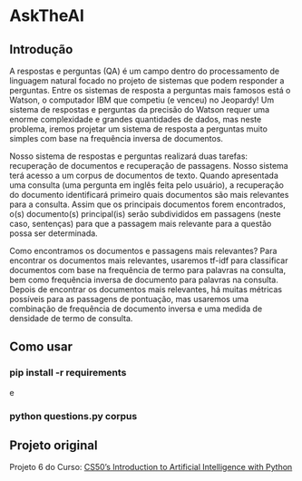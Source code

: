 # AskTheAI

## Introdução

A respostas e perguntas (QA) é um campo dentro do processamento de linguagem natural focado no projeto de sistemas que podem responder a perguntas. Entre os sistemas de resposta a perguntas mais famosos está o Watson, o computador IBM que competiu (e venceu) no Jeopardy! Um sistema de respostas e perguntas da precisão do Watson requer uma enorme complexidade e grandes quantidades de dados, mas neste problema, iremos projetar um sistema de resposta a perguntas muito simples com base na frequência inversa de documentos.

Nosso sistema de respostas e perguntas realizará duas tarefas: recuperação de documentos e recuperação de passagens. Nosso sistema terá acesso a um corpus de documentos de texto. Quando apresentada uma consulta (uma pergunta em inglês feita pelo usuário), a recuperação do documento identificará primeiro quais documentos são mais relevantes para a consulta. Assim que os principais documentos forem encontrados, o(s) documento(s) principal(is) serão subdivididos em passagens (neste caso, sentenças) para que a passagem mais relevante para a questão possa ser determinada.

Como encontramos os documentos e passagens mais relevantes? Para encontrar os documentos mais relevantes, usaremos tf-idf para classificar documentos com base na frequência de termo para palavras na consulta, bem como frequência inversa de documento para palavras na consulta. Depois de encontrar os documentos mais relevantes, há muitas métricas possíveis para as passagens de pontuação, mas usaremos uma combinação de frequência de documento inversa e uma medida de densidade de termo de consulta.

## Como usar

### pip install -r requirements

e 

### python questions.py corpus

## Projeto original

Projeto 6 do Curso: [CS50’s Introduction to Artificial Intelligence with Python](https://cs50.harvard.edu/ai/2020/weeks/6/)